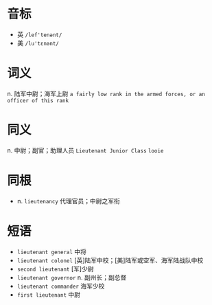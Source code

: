 # 音标

- 英 `/lef'tenənt/`
- 美 `/lu'tɛnənt/`

# 词义

n. 陆军中尉；海军上尉
`a fairly low rank in the armed forces, or an officer of this rank`

# 同义

n. 中尉；副官；助理人员
`Lieutenant Junior Class` `looie`

# 同根

- n. `lieutenancy` 代理官员；中尉之军衔

# 短语

- `lieutenant general` 中将
- `lieutenant colonel` [英]陆军中校；[美]陆军或空军、海军陆战队中校
- `second lieutenant` [军]少尉
- `lieutenant governor` n. 副州长；副总督
- `lieutenant commander` 海军少校
- `first lieutenant` 中尉

